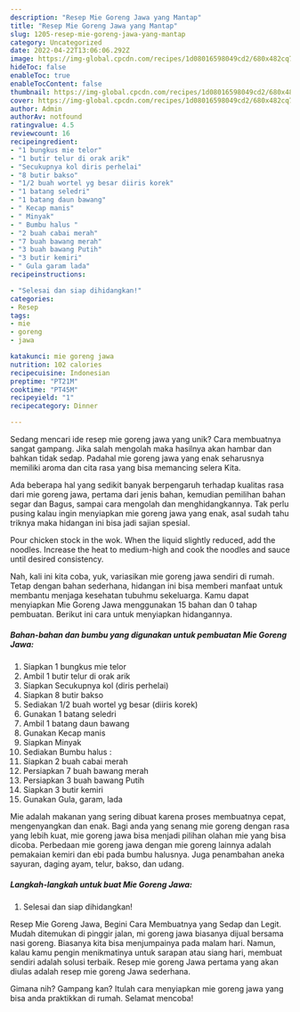 ```yaml
---
description: "Resep Mie Goreng Jawa yang Mantap"
title: "Resep Mie Goreng Jawa yang Mantap"
slug: 1205-resep-mie-goreng-jawa-yang-mantap
category: Uncategorized
date: 2022-04-22T13:06:06.292Z
image: https://img-global.cpcdn.com/recipes/1d08016598049cd2/680x482cq70/mie-goreng-jawa-foto-resep-utama.jpg
hideToc: false
enableToc: true
enableTocContent: false
thumbnail: https://img-global.cpcdn.com/recipes/1d08016598049cd2/680x482cq70/mie-goreng-jawa-foto-resep-utama.jpg
cover: https://img-global.cpcdn.com/recipes/1d08016598049cd2/680x482cq70/mie-goreng-jawa-foto-resep-utama.jpg
author: Admin
authorAv: notfound
ratingvalue: 4.5
reviewcount: 16
recipeingredient:
- "1 bungkus mie telor"
- "1 butir telur di orak arik"
- "Secukupnya kol diris perhelai"
- "8 butir bakso"
- "1/2 buah wortel yg besar diiris korek"
- "1 batang seledri"
- "1 batang daun bawang"
- " Kecap manis"
- " Minyak"
- " Bumbu halus "
- "2 buah cabai merah"
- "7 buah bawang merah"
- "3 buah bawang Putih"
- "3 butir kemiri"
- " Gula garam lada"
recipeinstructions:

- "Selesai dan siap dihidangkan!"
categories:
- Resep
tags:
- mie
- goreng
- jawa

katakunci: mie goreng jawa 
nutrition: 102 calories
recipecuisine: Indonesian
preptime: "PT21M"
cooktime: "PT45M"
recipeyield: "1"
recipecategory: Dinner

---
```





Sedang mencari ide resep mie goreng jawa yang unik? Cara membuatnya sangat gampang. Jika salah mengolah maka hasilnya akan hambar dan bahkan tidak sedap. Padahal mie goreng jawa yang enak seharusnya memiliki aroma dan cita rasa yang bisa memancing selera Kita.





Ada beberapa hal yang sedikit banyak berpengaruh terhadap kualitas rasa dari mie goreng jawa, pertama dari jenis bahan, kemudian pemilihan bahan segar dan Bagus, sampai cara mengolah dan menghidangkannya. Tak perlu pusing kalau ingin menyiapkan mie goreng jawa yang enak,      asal sudah tahu triknya maka hidangan ini bisa jadi sajian spesial.














Pour chicken stock in the wok. When the liquid slightly reduced, add the noodles. Increase the heat to medium-high and cook the noodles and sauce until desired consistency.






Nah, kali ini kita coba, yuk, variasikan mie goreng jawa sendiri di rumah. Tetap dengan bahan sederhana, hidangan ini bisa memberi manfaat untuk membantu menjaga kesehatan tubuhmu sekeluarga. Kamu dapat menyiapkan Mie Goreng Jawa menggunakan 15 bahan dan 0 tahap pembuatan. Berikut ini cara untuk menyiapkan hidangannya.

<!--inarticleads1-->

##### Bahan-bahan dan bumbu yang digunakan untuk pembuatan Mie Goreng Jawa:

1. Siapkan 1 bungkus mie telor
1. Ambil 1 butir telur di orak arik
1. Siapkan Secukupnya kol (diris perhelai)
1. Siapkan 8 butir bakso
1. Sediakan 1/2 buah wortel yg besar (diiris korek)
1. Gunakan 1 batang seledri
1. Ambil 1 batang daun bawang
1. Gunakan  Kecap manis
1. Siapkan  Minyak
1. Sediakan  Bumbu halus :
1. Siapkan 2 buah cabai merah
1. Persiapkan 7 buah bawang merah
1. Persiapkan 3 buah bawang Putih
1. Siapkan 3 butir kemiri
1. Gunakan  Gula, garam, lada


Mie adalah makanan yang sering dibuat karena proses membuatnya cepat, mengenyangkan dan enak. Bagi anda yang senang mie goreng dengan rasa yang lebih kuat, mie goreng jawa bisa menjadi pilihan olahan mie yang bisa dicoba. Perbedaan mie goreng jawa dengan mie goreng lainnya adalah pemakaian kemiri dan ebi pada bumbu halusnya. Juga penambahan aneka sayuran, daging ayam, telur, bakso, dan udang. 

<!--inarticleads2-->

##### Langkah-langkah untuk buat Mie Goreng Jawa:


1. Selesai dan siap dihidangkan!

Resep Mie Goreng Jawa, Begini Cara Membuatnya yang Sedap dan Legit. Mudah ditemukan di pinggir jalan, mi goreng jawa biasanya dijual bersama nasi goreng. Biasanya kita bisa menjumpainya pada malam hari. Namun, kalau kamu pengin menikmatinya untuk sarapan atau siang hari, membuat sendiri adalah solusi terbaik. Resep mie goreng Jawa pertama yang akan diulas adalah resep mie goreng Jawa sederhana. 

Gimana nih? Gampang kan? Itulah cara menyiapkan mie goreng jawa yang bisa anda praktikkan di rumah. Selamat mencoba!
